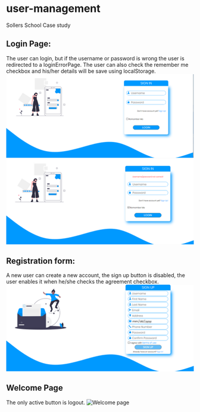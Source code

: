 # user-management
Sollers School Case study
## Login Page:
The user can login, but if the username or password is wrong the user is redirected to a loginErrorPage.
The user can also check the remember me checkbox and his/her details will be save using localStorage.
![Login Page](https://github.com/Nkyoli/user-management/blob/master/images/loginPage.PNG)
![Login Error Page](https://github.com/Nkyoli/user-management/blob/master/images/loginErrorPage.PNG)
## Registration form:
A new user can create a new account, the sign up button is disabled, the user enables it when he/she checks the agreement checkbox.
![Registration Form](https://github.com/Nkyoli/user-management/blob/master/images/signUpPage.PNG)
## Welcome Page
The only active button is logout.
![Welcome page](https://github.com/Nkyoli/user-management/blob/master/images/welcomPage.PNG)
